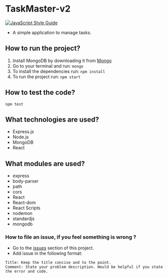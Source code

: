 # TaskMaster-v2
[![JavaScript Style Guide](https://img.shields.io/badge/code_style-standard-brightgreen.svg)](https://standardjs.com)

* A simple application to manage tasks.

## How to run the project?
1. Install MongoDB by downloading it from [Mongo](https://www.mongodb.com/download-center)
2. Go to your terminal and run: ```mongo```
3. To install the dependencies run: ```npm install```
4. To run the project run: ```npm start```

## How to test the code?

```npm test```

## What technologies are used?
* Express.js
* Node.js
* MongoDB
* React

## What modules are used?
* express
* body-parser
* path
* cors
* React
* React-dom
* React Scripts
* nodemon
* standardjs
* mongodb

### How to file an issue, if you feel something is wrong ?
* Go to the [issues](https://github.com/anirudhbs/taskMaster-v2/issues) section of this project.
* Add issue in the following format:

```
Title: Keep the title concise and to the point.
Comment: State your problem description. Would be helpful if you state the error and code.
```